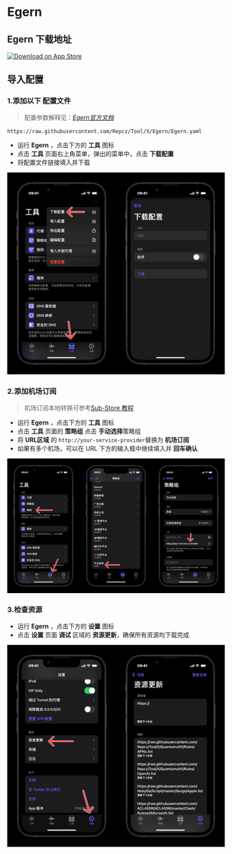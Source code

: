 # Egern

## Egern 下载地址

<a href="https://apps.apple.com/us/app/egern/id1616105820"><img width="200px" alt="Download on App Store" src="https://logos-download.com/wp-content/uploads/2016/06/Download_on_the_App_Store_logo.png"/></a> 

## 导入配置

### 1.添加以下 **配置文件** 

> 配置参数解释见：_[Egern官方文档](https://doc.egernapp.com/zh-CN/docs/intro)_

```
https://raw.githubusercontent.com/Repcz/Tool/X/Egern/Egern.yaml
```

* 运行 **Egern** ，点击下方的 **工具** 图标
* 点击 **工具** 页面右上角菜单，弹出的菜单中，点击 **下载配置**
* 将配置文件链接填入并下载

<img src="https://raw.githubusercontent.com/Repcz/Repcz.github.io/main/docs/egern/Photo/1.webp" width="600">

### 2.添加机场订阅

> 机场订阅本地转换可参考[Sub-Store 教程](https://getupnote.com/share/notes/8SiMnOcwXxZ3xEtK4k2v9Gr3pv32/7522F394-6D73-414E-BE04-1455EDB15B9F)

* 运行 **Egern** ，点击下方的 **工具** 图标
* 点击 **工具** 页面的 **策略组** 点击 **手动选择**策略组
* 将 **URL区域** 的 `http://your-service-provider`替换为 **机场订阅**
* 如果有多个机场，可以在 URL 下方的输入框中继续填入并 <b>回车确认</b> 

<img src="https://raw.githubusercontent.com/Repcz/Repcz.github.io/main/docs/egern/Photo/2.webp" width="900">

### 3.检查资源

* 运行 **Egern** ，点击下方的 **设置** 图标
* 点击 **设置** 页面 **调试** 区域的 **资源更新**，确保所有资源均下载完成

<img src="https://raw.githubusercontent.com/Repcz/Repcz.github.io/main/docs/egern/Photo/3.webp" width="600">
